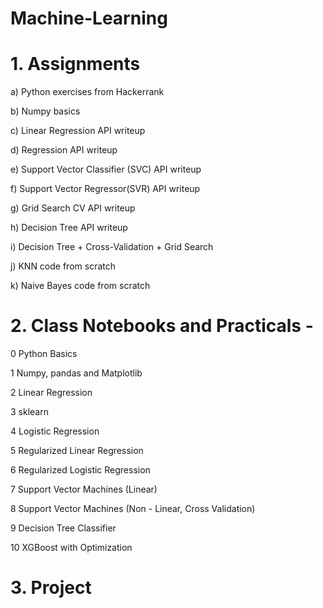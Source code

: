 # Machine-Learning

# 1. Assignments 

a) Python exercises from Hackerrank

b) Numpy basics

c) Linear Regression API writeup

d) Regression API writeup

e) Support Vector Classifier (SVC) API writeup

f) Support Vector Regressor(SVR) API writeup

g) Grid Search CV API writeup

h) Decision Tree API writeup

i) Decision Tree + Cross-Validation + Grid Search

j) KNN code from scratch

k) Naive Bayes code from scratch


# 2. Class Notebooks and Practicals - 

0 Python Basics

1 Numpy, pandas and Matplotlib

2 Linear Regression

3 sklearn

4 Logistic Regression

5 Regularized Linear Regression

6 Regularized Logistic Regression

7 Support Vector Machines (Linear)

8 Support Vector Machines (Non - Linear, Cross Validation)

9 Decision Tree Classifier

10 XGBoost with Optimization

# 3. Project
